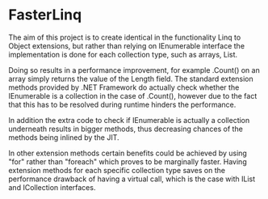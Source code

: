 # FasterLinq
The aim of this project is to create identical in the functionality Linq to Object extensions, but rather than relying on IEnumerable interface the implementation is done for each collection type, such as arrays, List<T>. 

Doing so results in a performance improvement, for example .Count() on an array simply returns the value of the Length field. The standard extension methods provided by .NET Framework do actually check whether the IEnumerable is a collection in the case of .Count(), however due to the fact that this has to be resolved during runtime hinders the performance. 

In addition the extra code to check if IEnumerable is actually a collection underneath results in bigger methods, thus decreasing chances of the methods being inlined by the JIT.

In other extension methods certain benefits could be achieved by using "for" rather than "foreach" which proves to be marginally faster.
Having extension methods for each specific collection type saves on the performance drawback of having a virtual call, which is the case with IList and ICollection interfaces.
